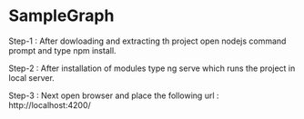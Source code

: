 # SampleGraph

Step-1 : 
After dowloading and extracting th project open nodejs command prompt and type npm install.

Step-2 :
After installation of modules type ng serve which runs the project in local server.

Step-3 :
Next open browser and place the following url : http://localhost:4200/

